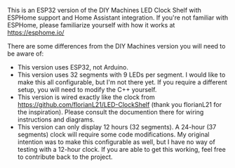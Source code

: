 This is an ESP32 version of the DIY Machines LED Clock Shelf with ESPHome support and Home Assistant integration.  If you're not familiar with ESPHome, please familiarize yourself with how it works at https://esphome.io/

There are some differences from the DIY Machines version you will need to be aware of:
- This version uses ESP32, not Arduino.
- This version uses 32 segments with 9 LEDs per segment.  I would like to make this all configurable, but I'm not there yet. If you require a different setup, you will need to modify the C++ yourself.
- This version is wired exactly like the clock from https://github.com/florianL21/LED-ClockShelf (thank you florianL21 for the inspiration).  Please consult the documention there for wiring instructions and diagrams.
- This version can only display 12 hours (32 segments).  A 24-hour (37 segments) clock will require some code modifications.  My original intention was to make this configurable as well, but I have no way of testing with a 12-hour clock. If you are able to get this working, feel free to contribute back to the project.
